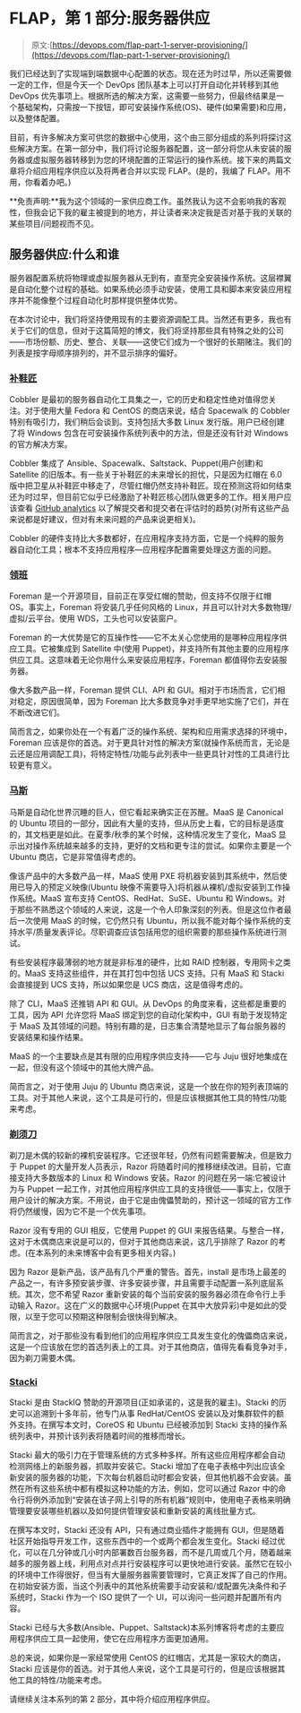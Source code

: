 # FLAP，第 1 部分:服务器供应

> 原文:[https://devops.com/flap-part-1-server-provisioning/](https://devops.com/flap-part-1-server-provisioning/)

我们已经达到了实现端到端数据中心配置的状态。现在还为时过早，所以还需要做一定的工作，但是今天一个 DevOps 团队基本上可以打开自动化并转移到其他 DevOps 优先事项上。根据所选的解决方案，这需要一些努力，但最终结果是一个基础架构，只需按一下按钮，即可安装操作系统(OS)、硬件(如果需要)和应用，以及整体配置。

目前，有许多解决方案可供您的数据中心使用，这个由三部分组成的系列将探讨这些解决方案。在第一部分中，我们将讨论服务器配置，这一部分将您从未安装的服务器或虚拟服务器转移到为您的环境配置的正常运行的操作系统。接下来的两篇文章将介绍应用程序供应以及将两者合并以实现 FLAP。(是的，我编了 FLAP。用不用，你看着办吧。)

**免责声明:**我为这个领域的一家供应商工作。虽然我认为这不会影响我的客观性，但我会记下我的雇主被提到的地方，并让读者来决定我是否对基于我的关联的某些项目/问题视而不见。

## 服务器供应:什么和谁

服务器配置系统将物理或虚拟服务器从无到有，直至完全安装操作系统。这层襟翼是自动化整个过程的基础。如果系统必须手动安装，使用工具和脚本来安装应用程序并不能像整个过程自动化时那样提供整体优势。

在本次讨论中，我们将坚持使用现有的主要资源调配工具。当然还有更多，我也有关于它们的信息，但对于这篇简短的博文，我们将坚持那些具有特殊之处的公司——市场份额、历史、整合、关联——这使它们成为一个很好的长期赌注。我们的列表是按字母顺序排列的，并不显示排序的偏好。

### [补鞋匠](https://cobbler.github.io)

Cobbler 是最初的服务器自动化工具集之一，它的历史和稳定性绝对值得您关注。对于使用大量 Fedora 和 CentOS 的商店来说，结合 Spacewalk 的 Cobbler 特别有吸引力，我们稍后会谈到。支持包括大多数 Linux 发行版。用户已经创建了将 Windows 包含在可安装操作系统列表中的方法，但是还没有针对 Windows 的官方解决方案。

Cobbler 集成了 Ansible、Spacewalk、Saltstack、Puppet(用户创建)和 Satellite 的旧版本。有一些关于补鞋匠的未来增长的担忧，只是因为红帽在 6.0 版中把卫星从补鞋匠中移走了，尽管红帽仍然支持补鞋匠。现在预测这将如何结束还为时过早，但目前它似乎已经激励了补鞋匠核心团队做更多的工作。相关用户应该查看 [GitHub analytics](https://github.com/blog/1672-introducing-github-traffic-analytics) 以了解提交者和提交者在评估时的趋势(对所有这些产品来说都是好建议，但对有未来问题的产品来说更相关)。

Cobbler 的硬件支持比大多数都好，在应用程序支持方面，它是一个纯粹的服务器自动化工具；根本不支持应用程序—应用程序配置需要处理这方面的问题。

### [领班](https://theforeman.org)

Foreman 是一个开源项目，目前正在享受红帽的赞助，但支持不仅限于红帽 OS。事实上，Foreman 将安装几乎任何风格的 Linux，并且可以针对大多数物理/虚拟/云平台。使用 WDS，工头也可以安装窗户。

Foreman 的一大优势是它的互操作性——它不太关心您使用的是哪种应用程序供应工具。它被集成到 Satellite 中(使用 Puppet)，并支持所有其他主要的应用程序供应工具。这意味着无论你用什么来安装应用程序，Foreman 都值得你去安装服务器。

像大多数产品一样，Foreman 提供 CLI、API 和 GUI。相对于市场而言，它们相对稳定，原因很简单，因为 Foreman 比大多数竞争对手更早地实施了它们，并在不断改进它们。

简而言之，如果你处在一个有着广泛的操作系统、架构和应用需求选择的环境中，Foreman 应该是你的首选。对于更具针对性的解决方案(就操作系统而言，无论是云还是应用调配工具)，将特定特性/功能与此列表中一些更具针对性的工具进行比较更有意义。

### [马斯](http://maas.io)

马斯是自动化世界沉睡的巨人，但它看起来确实正在苏醒。MaaS 是 Canonical 的 Ubuntu 项目的一部分，因此有大量的支持，但从历史上看，它的目标是适度的，其文档更是如此。在夏季/秋季的某个时候，这种情况发生了变化，MaaS 显示出对操作系统越来越多的支持，更好的文档和更专注的尝试。如果你主要是一个 Ubuntu 商店，它是非常值得考虑的。

像该产品中的大多数产品一样，MaaS 使用 PXE 将机器安装到其系统中，然后使用已导入的预定义映像(Ubuntu 映像不需要导入)将机器从裸机/虚拟安装到工作操作系统。MaaS 宣布支持 CentOS、RedHat、SuSE、Ubuntu 和 Windows。对于那些不熟悉这个领域的人来说，这是一个令人印象深刻的列表。但是这位作者最后一次使用 MaaS 的时候，它仍然只有 Ubuntu，所以我不能对每个操作系统的支持水平/质量发表评论。尽职调查应该包括用您的组织需要的那些操作系统进行测试。

有些安装程序最薄弱的地方就是非标准的硬件，比如 RAID 控制器，专用网卡之类的。MaaS 支持这些组件，并在其打包中包括 UCS 支持。只有 MaaS 和 Stacki 会直接提到 UCS 支持，所以如果您是 UCS 商店，这是值得考虑的。

除了 CLI，MaaS 还推销 API 和 GUI。从 DevOps 的角度来看，这些都是重要的工具，因为 API 允许您将 MaaS 绑定到您的自动化架构中，GUI 有助于发现特定于 MaaS 及其领域的问题。特别有趣的是，日志集合清楚地显示了每台服务器的安装结果和操作结果。

MaaS 的一个主要缺点是其有限的应用程序供应支持——它与 Juju 很好地集成在一起，但没有这个领域中的其他大牌产品。

简而言之，对于使用 Juju 的 Ubuntu 商店来说，这是一个放在你的短列表顶端的工具。对于其他人来说，这个工具是可行的，但是应该根据其他工具的特性/功能来考虑。

### [剃须刀](https://docs.puppetlabs.com/pe/latest/razor_intro.html)

剃刀是木偶的较新的裸机安装程序。它还很年轻，仍然有问题需要解决，但是致力于 Puppet 的大量开发人员表示，Razor 将随着时间的推移继续改进。目前，它直接支持大多数版本的 Linux 和 Windows 安装。Razor 的问题在另一端:它被设计为与 Puppet 一起工作，对其他应用程序供应工具的支持很低——事实上，仅限于用户设计的解决方案。不用说，由于它是由傀儡赞助的，预计这一领域的官方工作将仍然缓慢，因为它不是一个优先事项。

Razor 没有专用的 GUI 相反，它使用 Puppet 的 GUI 来报告结果。与整合一样，这对于木偶商店来说是可以的，但对于其他商店来说，这几乎排除了 Razor 的考虑。(在本系列的未来博客中会有更多相关内容。)

因为 Razor 是新产品，该产品有几个严重的警告。首先，install 是市场上最差的产品之一，有许多预安装步骤、许多安装步骤，并且需要手动配置一系列底层系统。其次，您不希望 Razor 重新安装的每个当前安装的服务器必须在命令行上手动输入 Razor。这在广义的数据中心环境(Puppet 在其中大放异彩)中是如此的受限，以至于您可以预期这种限制会很快得到解决。

简而言之，对于那些没有看到他们的应用程序供应工具发生变化的傀儡商店来说，这是一个应该放在您的首选列表上的工具。对于其他商店，值得先看看竞争对手，因为剃刀需要木偶。

### [Stacki](http://www.stacki.com)

Stacki 是由 StackIQ 赞助的开源项目(正如承诺的，这是我的雇主)。Stacki 的历史可以追溯到十多年前，他专门从事 RedHat/CentOS 安装以及对集群软件的额外支持。在撰写本文时，CoreOS 和 Ubuntu 已经被添加到 Stacki 支持的操作系统列表中，并预计该列表将随着时间的推移而增长。

Stacki 最大的吸引力在于管理系统的方式多种多样。所有这些应用程序都会自动检测网络上的新服务器，抓取并安装它。Stacki 增加了在电子表格中列出应该全新安装的服务器的功能，下次每台机器启动时都会安装，但其他机器不会安装。虽然在所有这些系统中都有模拟这种功能的方法，例如，您可以通过 Razor 中的命令行将例外添加到“安装在该子网上引导的所有机器”规则中，使用电子表格来明确管理要安装哪些机器以及如何提供管理安装和重新安装的离线批量方式。

在撰写本文时，Stacki 还没有 API，只有通过商业插件才能拥有 GUI，但是随着社区开始指导开发工作，这些东西中的一个或两个都会发生变化。Stacki 经过优化，可以在几分钟或几小时内部署数百台服务器，而不是几周或几个月，随着越来越多的服务器上线，利用点对点并行安装程序可以更快地进行安装。虽然它在较小的环境中工作得很好，但当有大量服务器需要管理时，它真正发挥了自己的作用。在初始安装方面，当这个列表中的其他系统需要手动安装和/或配置先决条件和子系统时，Stacki 作为一个 ISO 提供了一个 UI，可以询问一些问题并配置所有内容。

Stacki 已经与大多数(Ansible、Puppet、Saltstack)本系列博客将考虑的主要应用程序供应工具一起使用，使它在应用程序方面更加通用。

总的来说，如果你是一家经常使用 CentOS 的红帽店，尤其是一家较大的商店，Stacki 应该是你的首选。对于其他人来说，这个工具是可行的，但是应该根据其他工具的特性/功能来考虑。

请继续关注本系列的第 2 部分，其中将介绍应用程序供应。